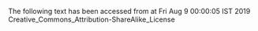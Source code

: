 The following text has been accessed from at Fri Aug 9 00:00:05 IST 2019
Creative_Commons_Attribution-ShareAlike_License
